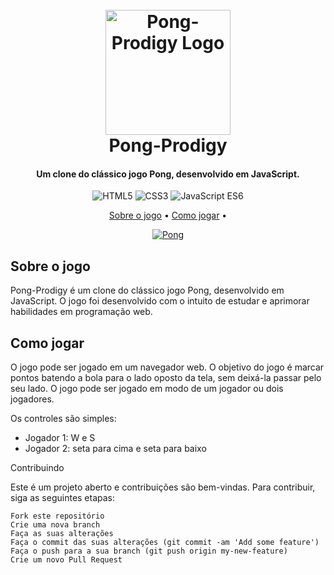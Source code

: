 <h1 align="center">
  <br>
  <img src="./img/pong_logo.png" alt="Pong-Prodigy Logo" width="200">
  <br>
  Pong-Prodigy
  <br>
</h1>

<h4 align="center">Um clone do clássico jogo Pong, desenvolvido em JavaScript.</h4>

<p align="center">
  <img src="https://img.shields.io/badge/HTML-5-red" alt="HTML5">
  <img src="https://img.shields.io/badge/CSS-3-blue" alt="CSS3">
  <img src="https://img.shields.io/badge/JavaScript-ES6-yellow" alt="JavaScript ES6">
</p>

<p align="center">
  <a href="#sobre-o-jogo">Sobre o jogo</a> •
  <a href="#como-jogar">Como jogar</a> •
</p>

<p align="center">
  <a href="https://imgbb.com/"><img src="https://i.ibb.co/VYQL553/Pong.png" alt="Pong" border="0"></a>
</p>

## Sobre o jogo

Pong-Prodigy é um clone do clássico jogo Pong, desenvolvido em JavaScript. O jogo foi desenvolvido com o intuito de estudar e aprimorar habilidades em programação web.

## Como jogar

O jogo pode ser jogado em um navegador web. O objetivo do jogo é marcar pontos batendo a bola para o lado oposto da tela, sem deixá-la passar pelo seu lado. O jogo pode ser jogado em modo de um jogador ou dois jogadores.

Os controles são simples:
- Jogador 1: W e S
- Jogador 2: seta para cima e seta para baixo

Contribuindo

Este é um projeto aberto e contribuições são bem-vindas. Para contribuir, siga as seguintes etapas:

    Fork este repositório
    Crie uma nova branch
    Faça as suas alterações
    Faça o commit das suas alterações (git commit -am 'Add some feature')
    Faça o push para a sua branch (git push origin my-new-feature)
    Crie um novo Pull Request
